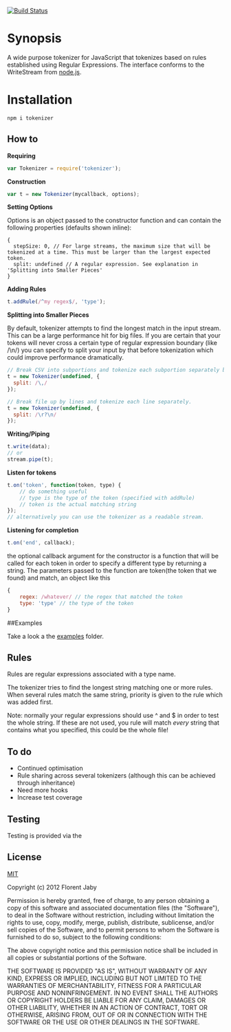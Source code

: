 [![Build Status](https://travis-ci.org/Floby/node-tokenizer.png)](https://travis-ci.org/Floby/node-tokenizer)

# Synopsis
A wide purpose tokenizer for JavaScript that tokenizes based on rules established using Regular Expressions. The interface conforms to the WriteStream from [node.js](http://nodejs.org).

# Installation

    npm i tokenizer

## How to

**Requiring**

``` javascript
var Tokenizer = require('tokenizer');
```

**Construction**

``` javascript
var t = new Tokenizer(mycallback, options);
``` 

**Setting Options**

Options is an object passed to the constructor function and can contain the following properties (defaults shown inline):

    {
      stepSize: 0, // For large streams, the maximum size that will be tokenized at a time. This must be larger than the largest expected token.
      split: undefined // A regular expression. See explanation in 'Splitting into Smaller Pieces'
    }

**Adding Rules**

``` javascript
t.addRule(/^my regex$/, 'type');
```

**Splitting into Smaller Pieces**

By default, tokenizer attempts to find the longest match in the input stream. This can be a large performance hit for big files. If you are certain that your tokens will never cross a certain type of regular expression boundary (like /\n/) you can specify to split your input by that before tokenization which could improve performance dramatically.

``` javascript
// Break CSV into subportions and tokenize each subportion separately but in order of original input
t = new Tokenizer(undefined, {
  split: /\,/
}); 
```

``` javascript
// Break file up by lines and tokenize each line separately.
t = new Tokenizer(undefined, {
  split: /\r?\n/
});
```

**Writing/Piping**

``` javascript
t.write(data);
// or
stream.pipe(t);
```

**Listen for tokens**

``` javascript
t.on('token', function(token, type) {
    // do something useful
    // type is the type of the token (specified with addRule)
    // token is the actual matching string
});
// alternatively you can use the tokenizer as a readable stream.
```

**Listening for completion**

``` javascript
t.on('end', callback);
```

the optional callback argument for the constructor is a function that will
be called for each token in order to specify a different type by returning
a string. The parameters passed to the function are token(the token that we found)
and match, an object like this 

``` javascript
{
    regex: /whatever/ // the regex that matched the token
    type: 'type' // the type of the token
}
```

##Examples

Take a look a the [examples](https://github.com/Floby/node-tokenizer/tree/master/examples) folder.

## Rules

Rules are regular expressions associated with a type name.

The tokenizer tries to find the longest string matching one or more rules.
When several rules match the same string, priority is given to the rule
which was added first.

Note: normally your regular expressions should use ^ and $ in order
to test the whole string. If these are not used, you rule will match _every_
string that contains what you specified, this could be the whole file!

## To do

* Continued optimisation
* Rule sharing across several tokenizers (although this can be achieved through inheritance)
* Need more hooks
* Increase test coverage

## Testing

Testing is provided via the 

## License

[MIT](http://opensource.org/licenses/MIT)

Copyright (c) 2012 Florent Jaby

Permission is hereby granted, free of charge, to any person obtaining a copy of this software and associated documentation files (the "Software"), to deal in the Software without restriction, including without limitation the rights to use, copy, modify, merge, publish, distribute, sublicense, and/or sell copies of the Software, and to permit persons to whom the Software is furnished to do so, subject to the following conditions:

The above copyright notice and this permission notice shall be included in all copies or substantial portions of the Software.

THE SOFTWARE IS PROVIDED "AS IS", WITHOUT WARRANTY OF ANY KIND, EXPRESS OR IMPLIED, INCLUDING BUT NOT LIMITED TO THE WARRANTIES OF MERCHANTABILITY, FITNESS FOR A PARTICULAR PURPOSE AND NONINFRINGEMENT. IN NO EVENT SHALL THE AUTHORS OR COPYRIGHT HOLDERS BE LIABLE FOR ANY CLAIM, DAMAGES OR OTHER LIABILITY, WHETHER IN AN ACTION OF CONTRACT, TORT OR OTHERWISE, ARISING FROM, OUT OF OR IN CONNECTION WITH THE SOFTWARE OR THE USE OR OTHER DEALINGS IN THE SOFTWARE.

